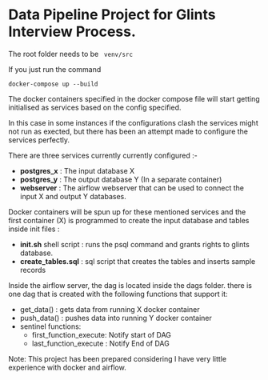 # Data Pipeline Project for Glints Interview Process.

The root folder needs to be ``` venv/src```

If you just run the command 
```commandline
docker-compose up --build
```
The docker containers specified in the docker compose file will
start getting initialised as services based on the config specified.

In this case in some instances if the configurations clash the services might not run as exected,
but there has been an attempt made to configure the services perfectly. 

There are three services currently currently configured :-
- **postgres_x** : The input database X
- **postgres_y** : The output database Y (In a separate container)
- **webserver**  : The airflow webserver that can be used to connect the input X and output Y databases. 

Docker containers will be spun up for these mentioned services
and the first container (X) is programmed to create the input database and 
tables inside init files :
 - **init.sh** shell script : runs the psql command and grants rights to glints database.
 - **create_tables.sql** : sql script that creates the tables and inserts sample records


Inside the airflow server, the dag is located inside the dags folder. there is one dag that is created
with the following functions that support it: 

 - get_data() : gets data from running X docker container
 - push_data() : pushes data into running Y docker container
 - sentinel functions:
   - first_function_execute: Notify start of DAG
   - last_function_execute : Notify End of DAG
  
        



Note: This project has been prepared considering I have very little experience
with docker and airflow. 

